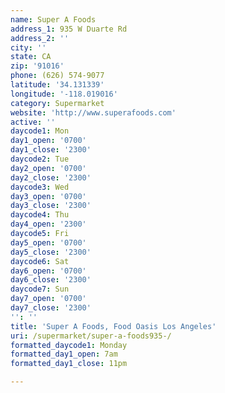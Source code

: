 ```yaml
---
name: Super A Foods
address_1: 935 W Duarte Rd
address_2: ''
city: ''
state: CA
zip: '91016'
phone: (626) 574-9077
latitude: '34.131339'
longitude: '-118.019016'
category: Supermarket
website: 'http://www.superafoods.com'
active: ''
daycode1: Mon
day1_open: '0700'
day1_close: '2300'
daycode2: Tue
day2_open: '0700'
day2_close: '2300'
daycode3: Wed
day3_open: '0700'
day3_close: '2300'
daycode4: Thu
day4_open: '2300'
daycode5: Fri
day5_open: '0700'
day5_close: '2300'
daycode6: Sat
day6_open: '0700'
day6_close: '2300'
daycode7: Sun
day7_open: '0700'
day7_close: '2300'
'': ''
title: 'Super A Foods, Food Oasis Los Angeles'
uri: /supermarket/super-a-foods935-/
formatted_daycode1: Monday
formatted_day1_open: 7am
formatted_day1_close: 11pm

---
```

